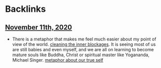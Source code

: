 
# Backlinks
## [November 11th, 2020](<November 11th, 2020.md>)
- There is a metaphor that makes me feel much easier about my point of view of the world. [cleaning the inner blockages](<cleaning the inner blockages.md>). It is seeing most of us are still babies and even myself, and we are all on learning to become mature souls like Buddha, Christ or spiritual master like Yogananda, Michael Singer. [metaphor about our true self](<metaphor about our true self.md>)

